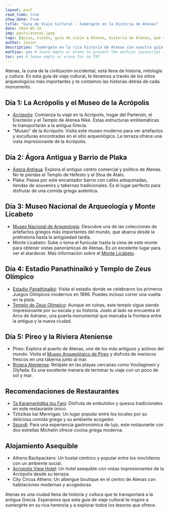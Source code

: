 ```yaml
---
layout: post
read_time: true
show_date: true
title: "Guía de Viaje Cultural - Sumérgete en la Historia de Atenas"
date: 2024-05-15
img: posts/atenas.jpeg
tags: [guias, viajes, guía de viaje a Atenas, historia de Atenas, qué ver en Atenas, sitios arqueológicos de Atenas, turismo, cultural en Atenas, life]
author: Javier
description: "Sumérgete en la rica historia de Atenas con nuestra guía de viaje cultural. Descubre los sitios arqueológicos más importantes y las historias detrás de cada monumento."
mathjax: yes # leave empty or erase to prevent the mathjax javascript from loading
toc: yes # leave empty or erase for no TOC
---
```

Atenas, la cuna de la civilización occidental, está llena de historia, mitología y cultura. En esta guía de viaje cultural, te llevamos a través de los sitios arqueológicos más importantes y te contamos las historias detrás de cada monumento.

## Día 1: La Acrópolis y el Museo de la Acrópolis

- [Acrópolis](https://www.grecia.info/es/atenas/que-ver-en-atenas/acropolis/): Comienza tu viaje en la Acrópolis, hogar del Partenón, el Erecteión y el Templo de Atenea Niké. Estas estructuras emblemáticas te transportarán a la antigua Grecia.
- "Museo" de la Acrópolis: Visita este museo moderno para ver artefactos y esculturas encontradas en el sitio arqueológico. La terraza ofrece una vista impresionante de la Acrópolis.

## Día 2: Ágora Antigua y Barrio de Plaka

- [Ágora Antigua](https://www.worldhistory.org/trans/es/1-512/agora/): Explora el antiguo centro comercial y político de Atenas. No te pierdas el Templo de Hefesto y el Stoa de Átalo.
- Plaka: Pasea por este encantador barrio con calles adoquinadas, tiendas de souvenirs y tabernas tradicionales. Es el lugar perfecto para disfrutar de una comida griega auténtica.

## Día 3: Museo Nacional de Arqueología y Monte Licabeto

- [Museo Nacional de Arqueología](https://www.namuseum.gr): Descubre una de las colecciones de artefactos griegos más importantes del mundo, que abarca desde la prehistoria hasta la antigüedad tardía.
- Monte Licabeto: Sube o toma el funicular hasta la cima de este monte para obtener vistas panorámicas de Atenas. Es un excelente lugar para ver el atardecer. Más información sobre el [Monte Licabeto](https://helenizarte.com/grecia-continental/atica/atenas/monte-licabeto/).
 
## Día 4: Estadio Panathinaikó y Templo de Zeus Olímpico

- [Estadio Panathinaikó](https://www.panathenaicstadium.gr): Visita el estadio donde se celebraron los primeros Juegos Olímpicos modernos en 1896. Puedes incluso correr una vuelta en la pista.
- [Templo de Zeus Olímpico]( https://www.atenas.net/templo-zeus-olimpico ): Aunque en ruinas, este templo sigue siendo impresionante por su escala y su historia. Justo al lado se encuentra el Arco de Adriano, una puerta monumental que marcaba la frontera entre la antigua y la nueva ciudad.

## Día 5: Pireo y la Riviera Ateniense

- Pireo: Explora el puerto de Atenas, uno de los más antiguos y activos del mundo. Visita el [Museo Arqueológico de Pireo]( https://voicemap.me/tour/piraeus/lo-mejor-de-el-pireo-una-caminata-a-traves-del-tiempo/sites/el-museo-arqueologico-del-pireo ) y disfruta de mariscos frescos en una taberna junto al mar.
- [Riviera Ateniense]( https://www.getyourguide.es/atenas-l91/atenas-riviera-ateniense-tour-privado-en-furgoneta-t427601/ ): Relájate en las playas cercanas como Vouliagmeni y Glyfada. Es una excelente manera de terminar tu viaje con un poco de sol y mar.


## Recomendaciones de Restaurantes
- [Ta Karamanlidika tou Fani]( https://www.greekgastronomyguide.gr/es/item/ta-karamanlidika-tou-fani-evripidou-athens/ ): Disfruta de embutidos y quesos tradicionales en este restaurante único.
- Tzitzikas kai Mermigas: Un lugar popular entre los locales por su deliciosa comida griega y su ambiente acogedor.
- [Spondi]( https://spondi.gr/en/ ): Para una experiencia gastronómica de lujo, este restaurante con dos estrellas Michelin ofrece cocina griega moderna.

## Alojamiento Asequible
- Athens Backpackers: Un hostal céntrico y popular entre los mochileros con un ambiente social.
- [Acropolis View Hotel]( https://www.acropolisviewhotel.gr/es/atenas-hotel-partenon ): Un hotel asequible con vistas impresionantes de la Acrópolis desde su terraza.
- City Circus Athens: Un albergue boutique en el centro de Atenas con habitaciones modernas y acogedoras.

Atenas es una ciudad llena de historia y cultura que te transportará a la antigua Grecia. Esperamos que esta guía de viaje cultural te inspire a sumergirte en su rica herencia y a explorar todos los tesoros que ofrece.
